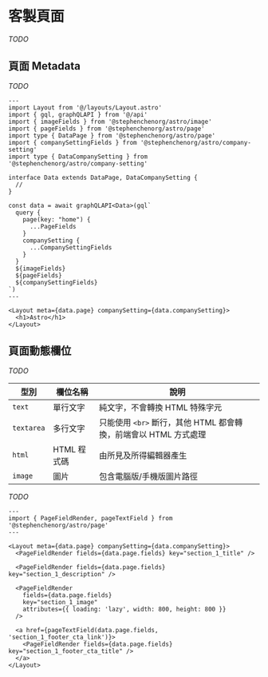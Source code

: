 # 客製頁面

*TODO*

## 頁面 Metadata

*TODO*

```astro
---
import Layout from '@/layouts/Layout.astro'
import { gql, graphQLAPI } from '@/api'
import { imageFields } from '@stephenchenorg/astro/image'
import { pageFields } from '@stephenchenorg/astro/page'
import type { DataPage } from '@stephenchenorg/astro/page'
import { companySettingFields } from '@stephenchenorg/astro/company-setting'
import type { DataCompanySetting } from '@stephenchenorg/astro/company-setting'

interface Data extends DataPage, DataCompanySetting {
  //
}

const data = await graphQLAPI<Data>(gql`
  query {
    page(key: "home") {
      ...PageFields
    }
    companySetting {
      ...CompanySettingFields
    }
  }
  ${imageFields}
  ${pageFields}
  ${companySettingFields}
`)
---

<Layout meta={data.page} companySetting={data.companySetting}>
  <h1>Astro</h1>
</Layout>
```

## 頁面動態欄位

*TODO*

| 型別 | 欄位名稱 | 說明 |
| --- | --- | --- |
| `text` | 單行文字 | 純文字，不會轉換 HTML 特殊字元 |
| `textarea` | 多行文字 | 只能使用 `<br>` 斷行，其他 HTML 都會轉換，前端會以 HTML 方式處理 |
| `html` | HTML 程式碼 | 由所見及所得編輯器產生 |
| `image` | 圖片 | 包含電腦版/手機版圖片路徑 |

*TODO*

```astro
---
import { PageFieldRender, pageTextField } from '@stephenchenorg/astro/page'
---

<Layout meta={data.page} companySetting={data.companySetting}>
  <PageFieldRender fields={data.page.fields} key="section_1_title" />

  <PageFieldRender fields={data.page.fields} key="section_1_description" />

  <PageFieldRender
    fields={data.page.fields}
    key="section_1_image"
    attributes={{ loading: 'lazy', width: 800, height: 800 }}
  />

  <a href={pageTextField(data.page.fields, 'section_1_footer_cta_link')}>
    <PageFieldRender fields={data.page.fields} key="section_1_footer_cta_title" />
  </a>
</Layout>
```
